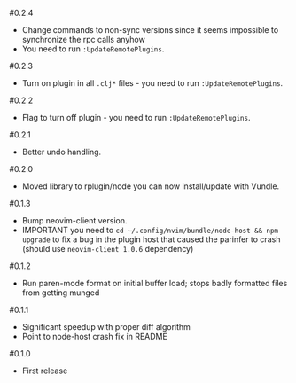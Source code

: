 #0.2.4
- Change commands to non-sync versions since it seems impossible to synchronize the rpc calls anyhow
- You need to run `:UpdateRemotePlugins`.

#0.2.3
- Turn on plugin in all `.clj*` files - you need to run `:UpdateRemotePlugins`.

#0.2.2
- Flag to turn off plugin - you need to run `:UpdateRemotePlugins`.

#0.2.1
- Better undo handling.

#0.2.0
- Moved library to rplugin/node you can now install/update with Vundle.

#0.1.3
- Bump neovim-client version. 
- IMPORTANT you need to `cd ~/.config/nvim/bundle/node-host && npm upgrade` to fix a bug in the plugin host that caused the parinfer to crash (should use `neovim-client 1.0.6` dependency)

#0.1.2
- Run paren-mode format on initial buffer load; stops badly formatted files from getting munged 

#0.1.1
- Significant speedup with proper diff algorithm 
- Point to node-host crash fix in README

#0.1.0
- First release
